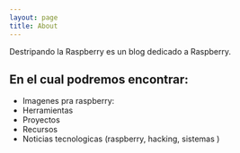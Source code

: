 ```yaml
---
layout: page
title: About
---
```


Destripando la Raspberry es un blog dedicado a Raspberry.

## En el cual podremos encontrar:
* Imagenes pra raspberry:
* Herramientas 
* Proyectos
* Recursos
* Noticias tecnologicas (raspberry, hacking, sistemas )
